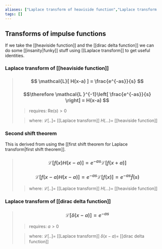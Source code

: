 ```yaml
---
aliases: ["Laplace transform of heaviside function","Laplace transform of a dirac delta function","Laplace transform of a impulse function","heaviside function Laplace transform","second shift theorem"]
tags: []
---
```


## Transforms of impulse functions
If we take the [[heaviside function]] and the [[dirac delta function]] we can do some [[insanity|funky]] stuff using [[Laplace transform]] to get useful identities.

### Laplace transform of [[heaviside function]]

> ### $$ \mathcal{L}[ H(x-a) ] = \frac{e^{-as}}{s} $$ 
> ### $$\therefore \mathcal{L }^{-1}\left[ \frac{e^{-as}}{s} \right] = H(x-a) $$ 
>> requires:
>> Re$(s)>0$
>
>> where:
>> $\mathcal{L}[..]=$ [[Laplace transform]]
>> $H(...)=$ [[heaviside function]]

### Second shift theorem

This is derived from using the [[first shift theorem for Laplace transform|first shift theorem]].

> ### $$ \mathcal{L}[ f(x)H(x-a) ] = e^{-as} \mathcal{L}[f(x+a)] $$ 
> ### $$ \mathcal{L}[ f(x-a)H(x-a) ] = e^{-as} \mathcal{L}[f(x)] = e^{-as} \tilde{f}(s) $$ 
>> where:
>> $\mathcal{L}[..]=$ [[Laplace transform]]
>> $H(...)=$ [[heaviside function]]

### Laplace transform of [[dirac delta function]]

> ### $$ \mathcal{L}[\delta(x-a)] = e^{-as} $$ 
>> requires:
>> $a>0$
>
>> where:
>> $\mathcal{L}[..]=$ [[Laplace transform]]
>> $\delta(x-a)=$ [[dirac delta function]]
